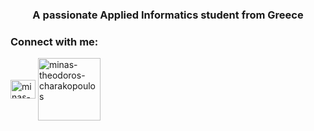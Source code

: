 <h3 align="center">A passionate Applied Informatics student from Greece</h3>

<h3 align="left">Connect with me:</h3>
<p align="left">
<a href="https://linkedin.com/in/minas-theodoros-charakopoulos" target="blank"><img align="center" src="https://raw.githubusercontent.com/rahuldkjain/github-profile-readme-generator/master/src/images/icons/Social/linked-in-alt.svg" alt="minas-theodoros-charakopoulos" height="30" width="40" /></a>
<a href="mailto:m.charakopoulos@gmail.com" target="blank"><img align="center" src="https://img.shields.io/badge/Gmail-D14836?style=for-the-badge&logo=gmail&logoColor=white" alt="minas-theodoros-charakopoulos"  width="100" /></a>
</p>
